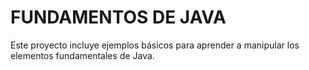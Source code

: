 # FUNDAMENTOS DE JAVA

Este proyecto incluye ejemplos básicos para aprender a manipular los elementos fundamentales de Java.